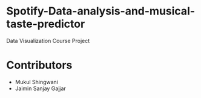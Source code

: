 # Spotify-Data-analysis-and-musical-taste-predictor
Data Visualization Course Project

# Contributors
 - Mukul Shingwani
 - Jaimin Sanjay Gajjar
